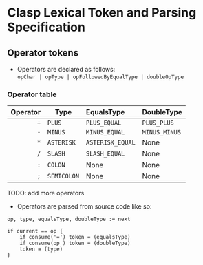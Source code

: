 # Clasp Lexical Token and Parsing Specification

## Operator tokens
- Operators are declared as follows:  
`opChar | opType | opFollowedByEqualType | doubleOpType`
### Operator table
|  Operator  |  Type  |  EqualsType  |  DoubleType  |
| ---------: | ------ | :------------ | ------------ |
| `+`        | `PLUS` | `PLUS_EQUAL` | `PLUS_PLUS`  |
| `-`        | `MINUS` | `MINUS_EQUAL` | `MINUS_MINUS`  |
| `*`        | `ASTERISK` | `ASTERISK_EQUAL` | None  |
| `/`        | `SLASH` | `SLASH_EQUAL` | None  |
| `:`        | `COLON` | None | None |
| `;`        | `SEMICOLON` | None | None |

TODO: add more operators

- Operators are parsed from source code like so:
```
op, type, equalsType, doubleType := next

if current == op {
    if consume('=') token = (equalsType)
    if consume(op ) token = (doubleType)
    token = (type)
}
```